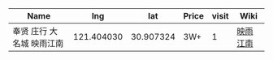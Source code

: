 Name | lng | lat | Price | visit | Wiki 
-- | -- | -- | -- | -- | --
奉贤 庄行 大名城 映雨江南 | 121.404030 | 30.907324  | 3W+ | 1 | [映雨江南](https://junxnone.github.io/F/#/0022_%E4%B8%80%E6%89%8B%E6%88%BF_%E5%A5%89%E8%B4%A4%E5%BA%84%E8%A1%8C_%E5%A4%A7%E5%90%8D%E5%9F%8E%E6%98%A0%E9%9B%A8%E6%B1%9F%E5%8D%97)
